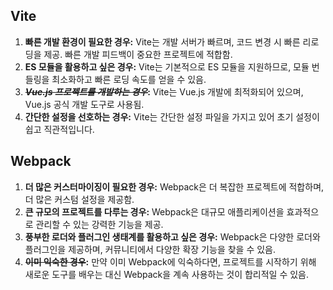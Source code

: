 ## Vite

1. **빠른 개발 환경이 필요한 경우:** Vite는 개발 서버가 빠르며, 코드 변경 시 빠른 리로딩을 제공. 빠른 개발 피드백이 중요한 프로젝트에 적합함.
2. **ES 모듈을 활용하고 싶은 경우:** Vite는 기본적으로 ES 모듈을 지원하므로, 모듈 번들링을 최소화하고 빠른 로딩 속도를 얻을 수 있음.
3. **_~~Vue.js 프로젝트를 개발하는 경우~~_:** Vite는 Vue.js 개발에 최적화되어 있으며, Vue.js 공식 개발 도구로 사용됨.
4. **간단한 설정을 선호하는 경우:** Vite는 간단한 설정 파일을 가지고 있어 초기 설정이 쉽고 직관적입니다.

## Webpack

1. **더 많은 커스터마이징이 필요한 경우:** Webpack은 더 복잡한 프로젝트에 적합하며, 더 많은 커스텀 설정을 제공함.
2. **큰 규모의 프로젝트를 다루는 경우:** Webpack은 대규모 애플리케이션을 효과적으로 관리할 수 있는 강력한 기능을 제공.
3. **풍부한 로더와 플러그인 생태계를 활용하고 싶은 경우:** Webpack은 다양한 로더와 플러그인을 제공하며, 커뮤니티에서 다양한 확장 기능을 찾을 수 있음.
4. **~~이미 익숙한 경우~~:** 만약 이미 Webpack에 익숙하다면, 프로젝트를 시작하기 위해 새로운 도구를 배우는 대신 Webpack을 계속 사용하는 것이 합리적일 수 있음.

